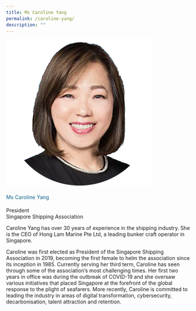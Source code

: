 ```yaml
---
title: Ms Caroline Yang
permalink: /caroline-yang/
description: ""
---
```

<div class="row"> <div class="col is-3"> <img src="/images/Speakers_23/Session1p2/caroline yang.png"> </div> <div class="col is-9 speaker-details"> <h4>Ms Caroline Yang</h4> <p>President<br>Singapore Shipping Association <br> </p> <p>Caroline Yang has over 30 years of experience in the shipping industry. She is the CEO of Hong Lam Marine Pte Ltd, a leading bunker craft operator in Singapore. </p> <p> Caroline was first elected as President of the Singapore Shipping Association in 2019, becoming the first female to helm the association since its inception in 1985. Currently serving her third term, Caroline has seen through some of the association’s most challenging times. Her first two years in office was during the outbreak of COVID-19 and she oversaw various initiatives that placed Singapore at the forefront of the global response to the plight of seafarers. More recently, Caroline is committed to leading the industry in areas of digital transformation, cybersecurity, decarbonisation, talent attraction and retention. </p> </div> </div>





<style type="text/css"> 
    .is-left{
      text-align: left;
    }
    h4{
      font-weight: 500; 
      color: #337B9A !important;
    }
     .speaker-details p { text-align: justified; }
  </style>